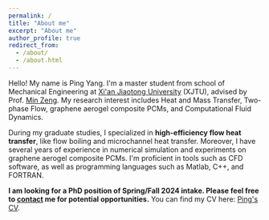 ```yaml
---
permalink: /
title: "About me"
excerpt: "About me"
author_profile: true
redirect_from: 
  - /about/
  - /about.html
---
```


Hello! My name is Ping Yang. I'm a master student from school of Mechanical Engineering at [Xi'an Jiaotong University](http://en.xjtu.edu.cn/) (XJTU), advised by Prof. [Min Zeng](https://gr.xjtu.edu.cn/web/zengmin/2). My research interest includes Heat and Mass Transfer, Two-phase Flow, graphene aerogel composite PCMs, and Computational Fluid Dynamics.

During my graduate studies, I specialized in **high-efficiency flow heat transfer**, like flow boiling and microchannel heat transfer. Moreover, I have several years of experience in numerical simulation and experiments on graphene aerogel composite PCMs. I'm proficient in tools such as CFD software, as well as programming languages such as Matlab, C++, and FORTRAN. 

**I am looking for a PhD position of Spring/Fall 2024 intake. Please feel free to [contact](mailto:yang2762473445@stu.xjtu.edu.cn) me for potential opportunities.**
You can find my CV here: [Ping's CV](https://Yp12138.github.io/assets/CV.pdf). 
